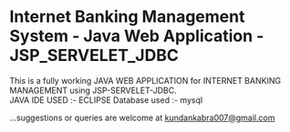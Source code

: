 # Internet Banking Management System - Java Web Application -JSP_SERVELET_JDBC
This is a fully working JAVA WEB APPLICATION for INTERNET BANKING MANAGEMENT using JSP-SERVELET-JDBC.  
JAVA IDE USED :- ECLIPSE
Database used :- mysql

...suggestions or queries are welcome at kundankabra007@gmail.com
